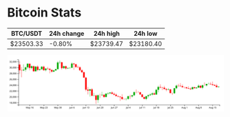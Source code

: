 # Bitcoin Stats

BTC/USDT|24h change|24h high|24h low|
|---|---|---|---|
|$23503.33|-0.80%|$23739.47|$23180.40|

<img src="./chart.svg">
